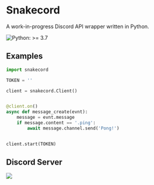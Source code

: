 # Snakecord
A work-in-progress Discord API wrapper written in Python.

![Python: >= 3.7](https://img.shields.io/static/v1?label=Python&message=%3E=%203.7&color=yellow)

## Examples
```python
import snakecord

TOKEN = ''

client = snakecord.Client()


@client.on()
async def message_create(evnt):
    message = evnt.message
    if message.content == '.ping':
        await message.channel.send('Pong!')


client.start(TOKEN)
```

## Discord Server
[![](https://discordapp.com/api/v8/guilds/834890063581020210/widget.png?style=banner1)](https://discord.gg/kAe2m4hdZ7)

